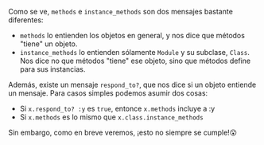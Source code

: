 Como se ve, `methods` e `instance_methods` son dos mensajes bastante diferentes:

* `methods` lo entienden los objetos en general, y nos dice que métodos "tiene" un objeto.
* `instance_methods` lo entienden sólamente `Module` y su subclase, `Class`. Nos dice no que métodos "tiene" ese objeto, sino que métodos define para sus instancias.

Además, existe un mensaje `respond_to?`, que nos dice si un objeto entiende un mensaje. Para casos simples podemos asumir dos cosas:

* Si `x.respond_to? :y` es `true`, entonce `x.methods` incluye a :y
* Si `x.methods` es lo mismo que `x.class.instance_methods`

Sin embargo, como en breve veremos, ¡esto no siempre se cumple!:open_mouth: